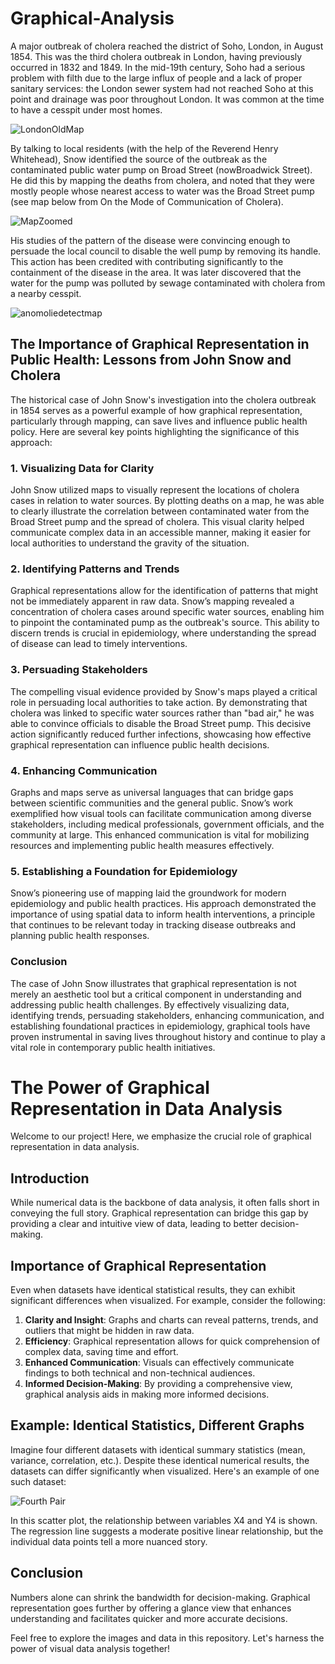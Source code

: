 # Graphical-Analysis
A major outbreak of cholera reached the district of Soho, London, in August 1854. This was the third cholera outbreak in London, having previously occurred in 1832 and 1849. In the mid-19th century, Soho had a serious problem with filth due to the large influx of people and a lack of proper sanitary services: the London sewer system had not reached Soho at this point and drainage was poor throughout London. It was common at the time to have a cesspit under most homes.

![LondonOldMap](https://github.com/user-attachments/assets/896896bd-c3a3-4513-af8d-cbabd1f2b913)

By talking to local residents (with the help of the Reverend Henry Whitehead), Snow identified the source of the outbreak as the contaminated public water pump on Broad Street (nowBroadwick Street). He did this by mapping the deaths from cholera, and noted that they were mostly people whose nearest access to water was the Broad Street pump (see map below from On the Mode of Communication of Cholera).

![MapZoomed](https://github.com/user-attachments/assets/1eaa6946-fa56-45d2-91de-c35f2ca98243)

His studies of the pattern of the disease were convincing enough to persuade the local council to disable the well pump by removing its handle. This action has been credited with contributing significantly to the containment of the disease in the area. It was later discovered that the water for the pump was polluted by sewage contaminated with cholera from a nearby cesspit.

![anomoliedetectmap](https://github.com/user-attachments/assets/3211d434-afdd-4b27-b6a0-6c49ab352f05)

## The Importance of Graphical Representation in Public Health: Lessons from John Snow and Cholera

The historical case of John Snow's investigation into the cholera outbreak in 1854 serves as a powerful example of how graphical representation, particularly through mapping, can save lives and influence public health policy. Here are several key points highlighting the significance of this approach:

### 1. **Visualizing Data for Clarity**
John Snow utilized maps to visually represent the locations of cholera cases in relation to water sources. By plotting deaths on a map, he was able to clearly illustrate the correlation between contaminated water from the Broad Street pump and the spread of cholera. This visual clarity helped communicate complex data in an accessible manner, making it easier for local authorities to understand the gravity of the situation.

### 2. **Identifying Patterns and Trends**
Graphical representations allow for the identification of patterns that might not be immediately apparent in raw data. Snow’s mapping revealed a concentration of cholera cases around specific water sources, enabling him to pinpoint the contaminated pump as the outbreak's source. This ability to discern trends is crucial in epidemiology, where understanding the spread of disease can lead to timely interventions.

### 3. **Persuading Stakeholders**
The compelling visual evidence provided by Snow's maps played a critical role in persuading local authorities to take action. By demonstrating that cholera was linked to specific water sources rather than "bad air," he was able to convince officials to disable the Broad Street pump. This decisive action significantly reduced further infections, showcasing how effective graphical representation can influence public health decisions.

### 4. **Enhancing Communication**
Graphs and maps serve as universal languages that can bridge gaps between scientific communities and the general public. Snow’s work exemplified how visual tools can facilitate communication among diverse stakeholders, including medical professionals, government officials, and the community at large. This enhanced communication is vital for mobilizing resources and implementing public health measures effectively.

### 5. **Establishing a Foundation for Epidemiology**
Snow’s pioneering use of mapping laid the groundwork for modern epidemiology and public health practices. His approach demonstrated the importance of using spatial data to inform health interventions, a principle that continues to be relevant today in tracking disease outbreaks and planning public health responses.

### Conclusion
The case of John Snow illustrates that graphical representation is not merely an aesthetic tool but a critical component in understanding and addressing public health challenges. By effectively visualizing data, identifying trends, persuading stakeholders, enhancing communication, and establishing foundational practices in epidemiology, graphical tools have proven instrumental in saving lives throughout history and continue to play a vital role in contemporary public health initiatives.

# The Power of Graphical Representation in Data Analysis

Welcome to our project! Here, we emphasize the crucial role of graphical representation in data analysis.

## Introduction

While numerical data is the backbone of data analysis, it often falls short in conveying the full story. Graphical representation can bridge this gap by providing a clear and intuitive view of data, leading to better decision-making.

## Importance of Graphical Representation

Even when datasets have identical statistical results, they can exhibit significant differences when visualized. For example, consider the following:

1. **Clarity and Insight**: Graphs and charts can reveal patterns, trends, and outliers that might be hidden in raw data.
2. **Efficiency**: Graphical representation allows for quick comprehension of complex data, saving time and effort.
3. **Enhanced Communication**: Visuals can effectively communicate findings to both technical and non-technical audiences.
4. **Informed Decision-Making**: By providing a comprehensive view, graphical analysis aids in making more informed decisions.

## Example: Identical Statistics, Different Graphs

Imagine four different datasets with identical summary statistics (mean, variance, correlation, etc.). Despite these identical numerical results, the datasets can differ significantly when visualized. Here's an example of one such dataset:

![Fourth Pair](image-url)

In this scatter plot, the relationship between variables X4 and Y4 is shown. The regression line suggests a moderate positive linear relationship, but the individual data points tell a more nuanced story.

## Conclusion

Numbers alone can shrink the bandwidth for decision-making. Graphical representation goes further by offering a glance view that enhances understanding and facilitates quicker and more accurate decisions.

Feel free to explore the images and data in this repository. Let's harness the power of visual data analysis together!
